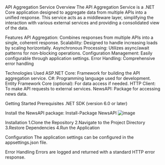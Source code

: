API Aggregation Service
Overview
The API Aggregation Service is a .NET Core application designed to aggregate data from multiple APIs into a unified response. This service acts as a middleware layer, simplifying the interaction with various external services and providing a consolidated view of the data.

Features
API Aggregation: Combines responses from multiple APIs into a single, coherent response.
Scalability: Designed to handle increasing loads by scaling horizontally.
Asynchronous Processing: Utilizes async/await patterns for non-blocking operations.
Configuration Management: Easily configurable through application settings.
Error Handling: Comprehensive error handling

Technologies Used
ASP.NET Core: Framework for building the API aggregation service.
C#: Programming language used for development.
Entity Framework Core (optional): For data access if needed.
HTTP Client: To make API requests to external services.
NewsAPI: Package for accessing news data.


Getting Started
Prerequisites
.NET SDK (version 6.0 or later)

Install the NewsAPI package:
Install-Package NewsAPI
![image](https://github.com/user-attachments/assets/bf53dd2d-9137-49b4-a460-204b90b65890)

Installation
1.Clone the Repository
2.Navigate to the Project Directory
3.Restore Dependencies
4.Run the Application

Configuration
The application settings can be configured in the appsettings.json file.


Error Handling
Errors are logged and returned with a standard HTTP error response.


